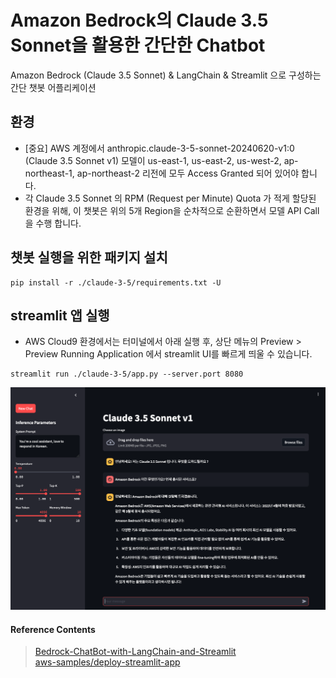 # Amazon Bedrock의 Claude 3.5 Sonnet을 활용한 간단한 Chatbot
Amazon Bedrock (Claude 3.5 Sonnet) &amp; LangChain &amp; Streamlit 으로 구성하는 간단 챗봇 어플리케이션

## 환경
- [중요] AWS 계정에서 anthropic.claude-3-5-sonnet-20240620-v1:0 (Claude 3.5 Sonnet v1) 모델이 us-east-1, us-east-2, us-west-2, ap-northeast-1, ap-northeast-2 리전에 모두 Access Granted 되어 있어야 합니다.
- 각 Claude 3.5 Sonnet 의 RPM (Request per Minute) Quota 가 적게 할당된 환경을 위해, 이 챗봇은 위의 5개 Region을 순차적으로 순환하면서 모델 API Call 을 수행 합니다.


## 챗봇 실행을 위한 패키지 설치
```
pip install -r ./claude-3-5/requirements.txt -U
```


## streamlit 앱 실행
- AWS Cloud9 환경에서는 터미널에서 아래 실행 후,  상단 메뉴의 Preview > Preview Running Application 에서 streamlit UI를 빠르게 띄울 수 있습니다.
```
streamlit run ./claude-3-5/app.py --server.port 8080
```

![screenshot1-1](./img/screenshot1-1.png)


#### Reference Contents
> [Bedrock-ChatBot-with-LangChain-and-Streamlit](https://github.com/davidshtian/Bedrock-ChatBot-with-LangChain-and-Streamlit) <br>
> [aws-samples/deploy-streamlit-app](https://github.com/aws-samples/deploy-streamlit-app)

